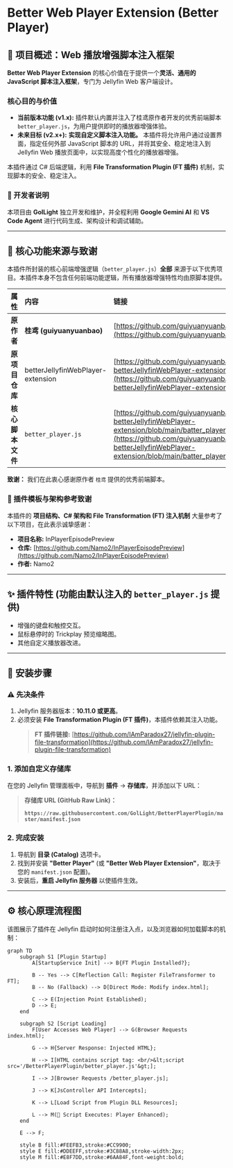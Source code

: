 # Better Web Player Extension (Better Player)

## 🎥 项目概述：Web 播放增强脚本注入框架

**Better Web Player Extension** 的核心价值在于提供一个**灵活、通用的 JavaScript 脚本注入框架**，专门为 Jellyfin Web 客户端设计。

### 核心目的与价值

* **当前版本功能 (v1.x):** 插件默认内置并注入了桂鸢原作者开发的优秀前端脚本 `better_player.js`，为用户提供即时的播放器增强体验。
* **未来目标 (v2.x+):** **实现自定义脚本注入功能。** 本插件将允许用户通过设置界面，指定任何外部 JavaScript 脚本的 URL，并将其安全、稳定地注入到 Jellyfin Web 播放页面中，以实现高度个性化的播放器增强。

本插件通过 C# 后端逻辑，利用 **File Transformation Plugin (FT 插件)** 机制，实现脚本的安全、稳定注入。

### 🤖 开发者说明

本项目由 **GolLight** 独立开发和维护，并全程利用 **Google Gemini AI** 和 **VS Code Agent** 进行代码生成、架构设计和调试辅助。

---

## 🙏 核心功能来源与致谢

本插件所封装的核心前端增强逻辑（`better_player.js`）**全部** 来源于以下优秀项目。本插件本身不包含任何前端功能逻辑，所有播放器增强特性均由原脚本提供。

| 属性 | 内容 | 链接 |
| :--- | :--- | :--- |
| **原作者** | **桂鸢 (guiyuanyuanbao)** | [https://github.com/guiyuanyuanbao/](https://github.com/guiyuanyuanbao/) |
| **原项目仓库** | betterJellyfinWebPlayer-extension | [https://github.com/guiyuanyuanbao/Jellyfin-betterJellyfinWebPlayer-extension](https://github.com/guiyuanyuanbao/Jellyfin-betterJellyfinWebPlayer-extension) |
| **核心脚本文件** | `better_player.js` | [https://github.com/guiyuanyuanbao/Jellyfin-betterJellyfinWebPlayer-extension/blob/main/batter_player.js](https://github.com/guiyuanyuanbao/Jellyfin-betterJellyfinWebPlayer-extension/blob/main/batter_player.js) |

**致谢：** 我们在此衷心感谢原作者 `桂鸢` 提供的优秀前端脚本。

### 👏 插件模板与架构参考致谢

本插件的 **项目结构、C# 架构和 File Transformation (FT) 注入机制** 大量参考了以下项目，在此表示诚挚感谢：

* **项目名称:** InPlayerEpisodePreview
* **仓库:** [https://github.com/Namo2/InPlayerEpisodePreview](https://github.com/Namo2/InPlayerEpisodePreview)
* **作者:** Namo2

---

## ✨ 插件特性 (功能由默认注入的 `better_player.js` 提供)

* 增强的键盘和触控交互。
* 鼠标悬停时的 Trickplay 预览缩略图。
* 其他自定义播放器改进。

---

## 🚀 安装步骤

### ⚠️ 先决条件

1.  Jellyfin 服务器版本：**10.11.0 或更高**。
2.  必须安装 **File Transformation Plugin (FT 插件)**，本插件依赖其注入功能。
    > **FT 插件链接:** [https://github.com/IAmParadox27/jellyfin-plugin-file-transformation](https://github.com/IAmParadox27/jellyfin-plugin-file-transformation)

### 1. 添加自定义存储库

在您的 Jellyfin 管理面板中，导航到 **插件** -> **存储库**，并添加以下 URL：

> **存储库 URL (GitHub Raw Link)：**
>
> **`https://raw.githubusercontent.com/GolLight/BetterPlayerPlugin/master/manifest.json`**

### 2. 完成安装

1.  导航到 **目录 (Catalog)** 选项卡。
2.  找到并安装 **"Better Player"** (或 **"Better Web Player Extension"**，取决于您的 `manifest.json` 配置)。
3.  安装后，**重启 Jellyfin 服务器** 以使插件生效。

---

## ⚙️ 核心原理流程图

该图展示了插件在 Jellyfin 启动时如何注册注入点，以及浏览器如何加载脚本的机制：
```mermaid
graph TD
    subgraph S1 [Plugin Startup]
        A[StartupService Init] --> B{FT Plugin Installed?};
        
        B -- Yes --> C[Reflection Call: Register FileTransformer to FT];
        B -- No (Fallback) --> D[Direct Mode: Modify index.html];
        
        C --> E(Injection Point Established);
        D --> E;
    end
    
    subgraph S2 [Script Loading]
        F[User Accesses Web Player] --> G(Browser Requests index.html);
        
        G --> H{Server Response: Injected HTML};
        
        H --> I[HTML contains script tag: <br/>&lt;script src='/BetterPlayerPlugin/better_player.js'&gt;];
        
        I --> J[Browser Requests /better_player.js];
        
        J --> K[JsController API Intercepts];
        
        K --> L[Load Script from Plugin DLL Resources];
        
        L --> M(🚀 Script Executes: Player Enhanced);
    end
    
    E --> F;

    style B fill:#FEEFB3,stroke:#CC9900;
    style E fill:#DDEEFF,stroke:#3C88A8,stroke-width:2px;
    style M fill:#E8F7DD,stroke:#6AA84F,font-weight:bold;

